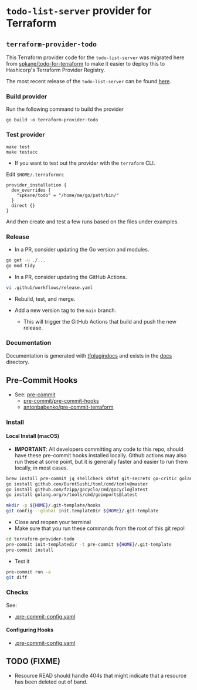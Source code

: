 # `todo-list-server` provider for Terraform

## `terraform-provider-todo`

This Terraform provider code for the `todo-list-server` was migrated here from [spkane/todo-for-terraform](https://github.com/spkane/todo-for-terraform/) to make it easier to deploy this to Hashicorp's Terraform Provider Registry.

The most recent release of the `todo-list-server` can be found [here](https://github.com/spkane/todo-for-terraform/releases).

### Build provider

Run the following command to build the provider

```shell
go build -o terraform-provider-todo
```

### Test provider

```shell
make test
make testacc
```

- If you want to test out the provider with the `terraform` CLI.

Edit `$HOME/.terraformrc`

```hcl
provider_installation {
  dev_overrides {
    "spkane/todo" = "/home/me/go/path/bin/"
  }
  direct {}
}
```

And then create and test a few runs based on the files under examples.

### Release

- In a PR, consider updating the Go version and modules.

```sh
go get -u ./...
go mod tidy
```

- In a PR, consider updating the GitHub Actions.

```sh
vi .github/workflows/release.yaml
```

- Rebuild, test, and merge.

- Add a new version tag to the `main` branch.
  - This will trigger the GitHub Actions that build and push the new release.

### Documentation

Documentation is generated with [tfplugindocs](https://github.com/hashicorp/terraform-plugin-docs) and exists in the [docs](./docs/) directory.

## Pre-Commit Hooks

- See: [pre-commit](https://pre-commit.com/)
  - [pre-commit/pre-commit-hooks](https://github.com/pre-commit/pre-commit-hooks)
  - [antonbabenko/pre-commit-terraform](https://github.com/antonbabenko/pre-commit-terraform)

### Install

#### Local Install (macOS)

- **IMPORTANT**: All developers committing any code to this repo, should have these pre-commit hooks installed locally. Github actions may also run these at some point, but it is generally faster and easier to run them locally, in most cases.

```sh
brew install pre-commit jq shellcheck shfmt git-secrets go-critic golangci-lint
go install github.com/BurntSushi/toml/cmd/tomlv@master
go install github.com/fzipp/gocyclo/cmd/gocyclo@latest
go install golang.org/x/tools/cmd/goimports@latest

mkdir -p ${HOME}/.git-template/hooks
git config --global init.templateDir ${HOME}/.git-template
```

- Close and reopen your terminal
- Make sure that you run these commands from the root of this git repo!

```sh
cd terraform-provider-todo
pre-commit init-templatedir -t pre-commit ${HOME}/.git-template
pre-commit install
```

- Test it

```sh
pre-commit run -a
git diff
```

### Checks

See:

- [.pre-commit-config.yaml](./.pre-commit-config.yaml)

#### Configuring Hooks

- [.pre-commit-config.yaml](./.pre-commit-config.yaml)

## TODO (FIXME)

- Resource READ should handle 404s that might indicate that a resource has been deleted out of band.
